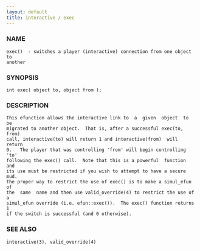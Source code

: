 ```yaml
---
layout: default
title: interactive / exec
---
```






### NAME
    exec()  - switches a player (interactive) connection from one object to
    another


### SYNOPSIS
    int exec( object to, object from );


### DESCRIPTION
    This efunction allows the interactive link to  a  given  object  to  be
    migrated to another object.  That is, after a successful exec(to, from)
    call, interactive(to) will return 1 and interactive(from)  will  return
    0.   The player that was controlling 'from' will begin controlling 'to'
    following the exec() call.  Note that this is a powerful  function  and
    its use must be restricted if you wish to attempt to have a secure mud.
    The proper way to restrict the use of exec() is to make a simul_efun of
    the  same  name and then use valid_override(4) to restrict the use of a
    simul_efun override (i.e. efun::exec()).  The exec() function returns 1
    if the switch is successful (and 0 otherwise).


### SEE ALSO
    interactive(3), valid_override(4)



